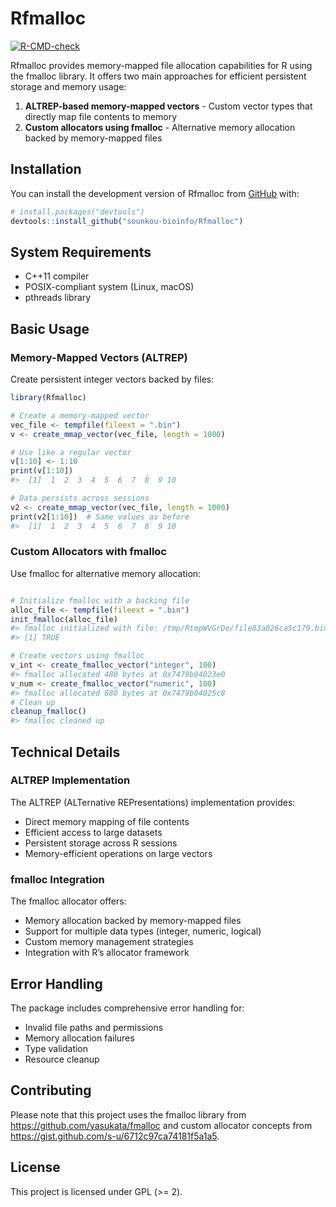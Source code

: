 
# Rfmalloc

<!-- badges: start -->

[![R-CMD-check](https://github.com/sounkou-bioinfo/Rfmalloc/workflows/R-CMD-check/badge.svg)](https://github.com/sounkou-bioinfo/Rfmalloc/actions)
<!-- badges: end -->

Rfmalloc provides memory-mapped file allocation capabilities for R using
the fmalloc library. It offers two main approaches for efficient
persistent storage and memory usage:

1.  **ALTREP-based memory-mapped vectors** - Custom vector types that
    directly map file contents to memory
2.  **Custom allocators using fmalloc** - Alternative memory allocation
    backed by memory-mapped files

## Installation

You can install the development version of Rfmalloc from
[GitHub](https://github.com/) with:

``` r
# install.packages("devtools")
devtools::install_github("sounkou-bioinfo/Rfmalloc")
```

## System Requirements

- C++11 compiler
- POSIX-compliant system (Linux, macOS)
- pthreads library

## Basic Usage

### Memory-Mapped Vectors (ALTREP)

Create persistent integer vectors backed by files:

``` r
library(Rfmalloc)

# Create a memory-mapped vector
vec_file <- tempfile(fileext = ".bin")
v <- create_mmap_vector(vec_file, length = 1000)

# Use like a regular vector
v[1:10] <- 1:10
print(v[1:10])
#>  [1]  1  2  3  4  5  6  7  8  9 10

# Data persists across sessions
v2 <- create_mmap_vector(vec_file, length = 1000)
print(v2[1:10])  # Same values as before
#>  [1]  1  2  3  4  5  6  7  8  9 10
```

### Custom Allocators with fmalloc

Use fmalloc for alternative memory allocation:

``` r

# Initialize fmalloc with a backing file
alloc_file <- tempfile(fileext = ".bin")
init_fmalloc(alloc_file)
#> fmalloc initialized with file: /tmp/RtmpWVGrDo/file83a026ca5c179.bin (init: true)
#> [1] TRUE

# Create vectors using fmalloc
v_int <- create_fmalloc_vector("integer", 100)
#> fmalloc allocated 480 bytes at 0x7479b04023e0
v_num <- create_fmalloc_vector("numeric", 100)
#> fmalloc allocated 880 bytes at 0x7479b04025c8
# Clean up
cleanup_fmalloc()
#> fmalloc cleaned up
```

## Technical Details

### ALTREP Implementation

The ALTREP (ALTernative REPresentations) implementation provides:

- Direct memory mapping of file contents
- Efficient access to large datasets
- Persistent storage across R sessions
- Memory-efficient operations on large vectors

### fmalloc Integration

The fmalloc allocator offers:

- Memory allocation backed by memory-mapped files
- Support for multiple data types (integer, numeric, logical)
- Custom memory management strategies
- Integration with R’s allocator framework

## Error Handling

The package includes comprehensive error handling for:

- Invalid file paths and permissions
- Memory allocation failures
- Type validation
- Resource cleanup

## Contributing

Please note that this project uses the fmalloc library from
<https://github.com/yasukata/fmalloc> and custom allocator concepts from
<https://gist.github.com/s-u/6712c97ca74181f5a1a5>.

## License

This project is licensed under GPL (\>= 2).
